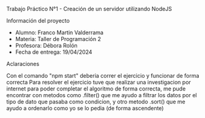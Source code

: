 Trabajo Práctico N°1 - Creación de un servidor utilizando NodeJS

Información del proyecto


- Alumno: Franco Martin Valderrama
- Materia: Taller de Programación 2 
- Profesora: Débora Rolón
- Fecha de entrega: 19/04/2024


Aclaraciones

Con el comando "npm start" deberia correr el ejercicio y funcionar de forma correcta
Para resolver el ejercicio tuve que realizar una investigacion por internet para poder completar el algoritmo de forma correcta, me pude encontrar con metodos como .filter() que me ayudo a filtrar los datos por el tipo de dato que pasaba como condicion, y otro metodo .sort() que me ayudo a ordenarlo como yo se lo pedia (de forma ascendente)